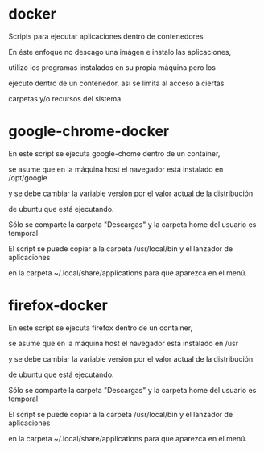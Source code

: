 # docker

Scripts para ejecutar aplicaciones dentro de contenedores

En éste enfoque no descago una imágen e instalo las aplicaciones,

utilizo los programas instalados en su propia máquina pero los 

ejecuto dentro de un contenedor, así se limita al acceso a ciertas

carpetas y/o recursos del sistema

# google-chrome-docker

En este script se ejecuta google-chome dentro de un container,

se asume que en la máquina host el navegador está instalado en /opt/google

y se debe cambiar la variable version por el valor actual de la distribución

de ubuntu que está ejecutando.

Sólo se comparte la carpeta "Descargas" y la carpeta home del usuario es temporal

El script se puede copiar a la carpeta /usr/local/bin y el lanzador de aplicaciones

en la carpeta ~/.local/share/applications para que aparezca en el menú.

# firefox-docker

En este script se ejecuta firefox dentro de un container,

se asume que en la máquina host el navegador está instalado en /usr

y se debe cambiar la variable version por el valor actual de la distribución

de ubuntu que está ejecutando.

Sólo se comparte la carpeta "Descargas" y la carpeta home del usuario es temporal

El script se puede copiar a la carpeta /usr/local/bin y el lanzador de aplicaciones

en la carpeta ~/.local/share/applications para que aparezca en el menú.



